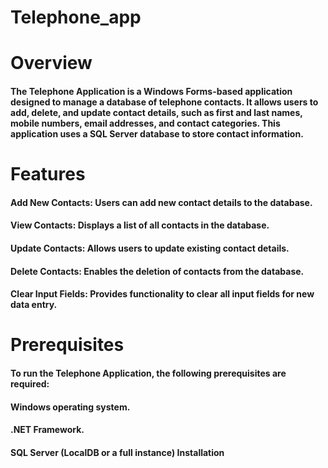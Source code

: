 # Telephone_app

# Overview
#### The Telephone Application is a Windows Forms-based application designed to manage a database of telephone contacts. It allows users to add, delete, and update contact details, such as first and last names, mobile numbers, email addresses, and contact categories. This application uses a SQL Server database to store contact information.

# Features

#### Add New Contacts: Users can add new contact details to the database.
#### View Contacts: Displays a list of all contacts in the database.
#### Update Contacts: Allows users to update existing contact details.
#### Delete Contacts: Enables the deletion of contacts from the database.
#### Clear Input Fields: Provides functionality to clear all input fields for new data entry.

# Prerequisites
#### To run the Telephone Application, the following prerequisites are required:
#### Windows operating system.
#### .NET Framework.
#### SQL Server (LocalDB or a full instance) Installation

